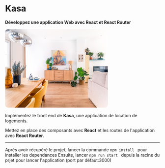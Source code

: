 # Kasa

**Développez une application Web avec React et React Router**

![Logo](./src/design/Rectangle%201.png "KASA")

Implémentez le front end de **Kasa**, une application de location de logements.

Mettez en place des composants avec **React** et les routes de l'application avec **React Router**.

---
Après avoir récupéré le projet, lancer la commande `npm install ` pour installer les dependances
Ensuite, lancer `npm run start ` depuis la racine du prjet pour lancer l'application (port par défaut:3000)

